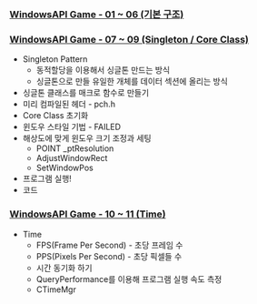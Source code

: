 ### [WindowsAPI Game - 01 ~ 06 (기본 구조)](https://github.com/bluestronica/bluestronica.github.io/blob/main/WindowsAPI_GAME/WindowAPIGame_01_06.md)

### [WindowsAPI Game - 07 ~ 09 (Singleton / Core Class)](https://github.com/bluestronica/bluestronica.github.io/blob/main/WindowsAPI_GAME/WindowAPIGame_07_08_09.md)
- Singleton Pattern
  - 동적할당을 이용해서 싱글톤 만드는 방식
  - 싱글톤으로 만들 유일한 개체를 데이터 섹션에 올리는 방식
- 싱글톤 클래스를 매크로 함수로 만들기
- 미리 컴파일된 헤더 - pch.h
- Core Class 초기화
- 윈도우 스타일 기법 - FAILED
- 해상도에 맞게 윈도우 크기 조정과 세팅
  - POINT _ptResolution
  - AdjustWindowRect
  - SetWindowPos
- 프로그램 실행!
- 코드

### [WindowsAPI Game - 10 ~ 11 (Time)](https://github.com/bluestronica/bluestronica.github.io/blob/main/WindowsAPI_GAME/WindowAPIGame_10_11.md)
- Time
  - FPS(Frame Per Second) - 초당 프레임 수
  - PPS(Pixels Per Second) - 초당 픽셀들 수
  - 시간 동기화 하기
  - QueryPerformance를 이용해 프로그램 실행 속도 측정
  - CTimeMgr
